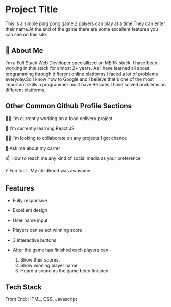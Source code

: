 
# Project Title

This is a simple ping pong game.2 palyers can play at a time.They can enter their name.At the end of the game there are some excellent features you can see on this site.


## 🚀 About Me
I'm a Full Stack Web Developer speciallized on MERN stack. I have been working in this stack for almost 2+ years. As I have learned all about programming through different online platforms I faced a lot of problems everyday.So I know how to Google and I believe that's one of the most important skills a programmer must have.Besides I have solved problems on different platforms.


## Other Common Github Profile Sections
👩‍💻 I'm currently working on a food delivery project.

🧠 I'm currently learning React JS

👯‍♀️ I'm looking to collaborate on any projects I got chance

💬 Ask me about my carrer

📫 How to reach me any kind of social media as your preference

⚡️ Fun fact...My childhood was awasome


## Features

- Fully responsive
- Excellent design
- User name input
- Players can select winning score
- 3 interactive buttons
- After the game has finished each players can -

     1) Show their scores.
     2) Show winning player name.
     3) Heard a sound as the game been finished.



## Tech Stack

Front End: HTML, CSS, Javascript
